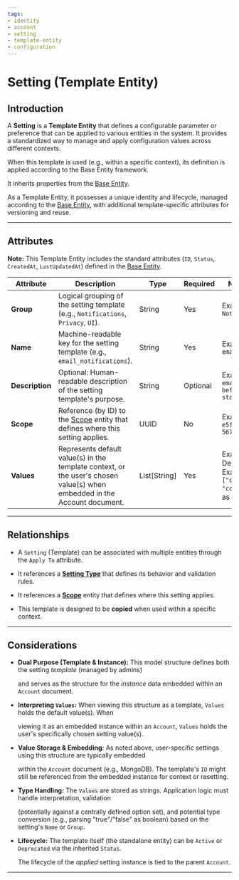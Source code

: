```yaml
---
tags:
- identity
- account
- setting
- template-entity
- configuration
---
```


# Setting (Template Entity)

## Introduction

A **Setting** is a **Template Entity** that defines a configurable parameter or preference that can be applied to
various entities in the system. It provides a standardized way to manage and apply configuration values across
different contexts.

When this template is used (e.g., within a specific context), its definition is applied according to the Base Entity
framework.

It inherits properties from the [Base Entity](../../../foundation/base_entity.md).

As a Template Entity, it possesses a unique identity and lifecycle, managed according to the
[Base Entity](../../../foundation/base_entity.md), with additional template-specific attributes for versioning and
reuse.

---

## Attributes

**Note:** This Template Entity includes the standard attributes (`ID`, `Status`, `CreatedAt`, `LastUpdatedAt`)
defined in the [Base Entity](../../../foundation/base_entity.md).

| Attribute       | Description                                                                                                                                                                             | Type         | Required | Notes / Example                                                                                         |
| --------------- | --------------------------------------------------------------------------------------------------------------------------------------------------------------------------------------- | ------------ | -------- | ------------------------------------------------------------------------------------------------------- |
| **Group**       | Logical grouping of the setting template (e.g., `Notifications`, `Privacy`, `UI`).                                                                                                      | String       | Yes      | Example: `Notifications`                                                                                |
| **Name**        | Machine-readable key for the setting template (e.g., `email_notifications`).                                                                                                          | String       | Yes      | Example: `email_notifications`                                                                         |
| **Description** | Optional: Human-readable description of the setting template's purpose.                                                                                                                 | String       | Optional | Example: `Enable email reminders before matches start.`                                                 |
| **Scope**       | Reference (by ID) to the [Scope](scope.md) entity that defines where this setting applies. | UUID         | No       | Example: `a1b2c3d4-e5f6-7890-1234-567890abc999`                                                         |
| **Values**      | Represents default value(s) in the template context, or the user's chosen value(s) when embedded in the Account document.                                                               | List[String] | Yes      | Example (Template Default): `["true"]`. Example (Instance): `["dark", "compact"]`. Stored as String(s). |

---

## Relationships

- A `Setting` (Template) can be associated with multiple entities through the `Apply To` attribute.
- It references a **[Setting Type](../../../foundation/base_entity.md)** that defines its behavior and validation rules.
- It references a **[Scope](scope.md)** entity that defines where this setting applies.

- This template is designed to be **copied** when used within a specific context.

---

## Considerations

- **Dual Purpose (Template & Instance):** This model structure defines both the setting _template_ (managed by admins)

  and serves as the structure for the _instance_ data embedded within an `Account` document.

- **Interpreting `Values`:** When viewing this structure as a template, `Values` holds the default value(s). When

  viewing it as an embedded instance within an `Account`, `Values` holds the user's specifically chosen setting
  value(s).

- **Value Storage & Embedding:** As noted above, user-specific settings using this structure are typically embedded

  within the `Account` document (e.g., MongoDB). The template's `ID` might still be referenced from the embedded
  instance for context or resetting.

- **Type Handling:** The `Values` are stored as strings. Application logic must handle interpretation, validation

  (potentially against a centrally defined option set), and potential type conversion (e.g., parsing "true"/"false" as
  boolean) based on the setting's `Name` or `Group`.

- **Lifecycle:** The template itself (the standalone entity) can be `Active` or `Deprecated` via the inherited `Status`.

  The lifecycle of the _applied_ setting instance is tied to the parent `Account`.

---
